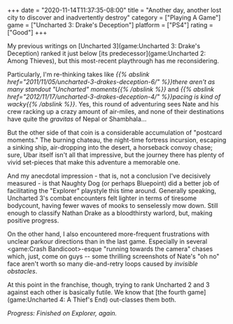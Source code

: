 +++
date = "2020-11-14T11:37:35-08:00"
title = "Another day, another lost city to discover and inadvertently destroy"
category = ["Playing A Game"]
game = ["Uncharted 3: Drake's Deception"]
platform = ["PS4"]
rating = ["Good"]
+++

My previous writings on [Uncharted 3](game:Uncharted 3: Drake's Deception) ranked it just below [its predecessor](game:Uncharted 2: Among Thieves), but this most-recent playthrough has me reconsidering.

Particularly, I'm re-thinking takes like <i>{{% abslink href="2011/11/05/uncharted-3-drakes-deception-6/" %}}there aren't as many standout "Uncharted" moments{{% /abslink %}}</i> and <i>{{% abslink href="2012/11/17/uncharted-3-drakes-deception-4/" %}}pacing is kind of wacky{{% /abslink %}}</i>.  Yes, this round of adventuring sees Nate and his crew racking up a crazy amount of air-miles, and none of their destinations have quite the <i>gravitas</i> of Nepal or Shambhala...

But the other side of that coin is a considerable accumulation of "postcard moments."  The burning chateau, the night-time fortress incursion, escaping a sinking ship, air-dropping into the desert, a horseback convoy chase; sure, Ubar itself isn't all that impressive, but the journey there has plenty of vivid set-pieces that make this adventure a memorable one.

And my anecdotal impression - that is, not a conclusion I've decisively measured - is that Naughty Dog (or perhaps Bluepoint) did a better job of facilitating the "Explorer" playstyle this time around.  Generally speaking, Uncharted 3's combat encounters felt lighter in terms of tiresome bodycount, having fewer waves of mooks to senselessly mow down.  Still enough to classify Nathan Drake as a bloodthirsty warlord, but, making positive progress.

On the other hand, I also encountered more-frequent frustrations with unclear parkour directions than in the last game.  Especially in several <game:Crash Bandicoot>-esque "running towards the camera" chases which, just, come on guys -- some thrilling screenshots of Nate's "oh no" face aren't worth so many die-and-retry loops caused by <i>invisible obstacles</i>.

At this point in the franchise, though, trying to rank Uncharted 2 and 3 against each other is basically futile.  We know that [the fourth game](game:Uncharted 4: A Thief's End) out-classes them both.

<i>Progress: Finished on Explorer, again.</i>
